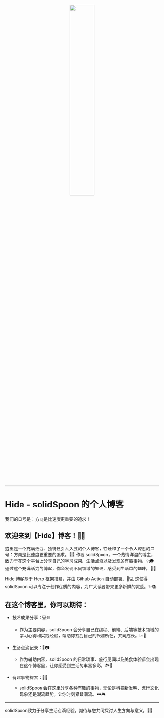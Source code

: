 

<div align="center">
<a href="https://solidspoon.xyz" target="_blank">
<img src="https://user-images.githubusercontent.com/39454841/226335681-34398a43-2ae4-499f-bd48-15c2621c8c2b.png" width="40%" />
</a>
</div>

---

# Hide - solidSpoon 的个人博客

我们的口号是：方向是比速度更重要的追求！

## 欢迎来到【Hide】博客！🎉🌟

这里是一个充满活力、独特且引人入胜的个人博客，它诠释了一个令人深思的口号：方向是比速度更重要的追求。🚀🌈 作者 solidSpoon，一个热情洋溢的博主，致力于在这个平台上分享自己的学习成果、生活点滴以及发现的有趣事物。💡🎓 通过这个充满活力的博客，你会发现不同领域的知识，感受到生活中的趣味。🌟😄

Hide 博客基于 Hexo 框架搭建，并由 Github Action 自动部署。🔧💻 这使得 solidSpoon 可以专注于创作优质的内容，为广大读者带来更多新鲜的灵感。✨📚

## 在这个博客里，你可以期待：

- 技术成果分享：💻🌐
  - 作为主要内容，solidSpoon 会分享自己在编程、前端、后端等技术领域的学习心得和实践经验，帮助你找到自己的兴趣所在，共同成长。📈🤝

- 生活点滴记录：🌱📷
  - 作为辅助内容，solidSpoon 的日常琐事、旅行见闻以及美食体验都会出现在这个博客里，让你感受到生活的丰富多彩。🏞️🍱

- 有趣事物探索：🚀🎨 
  - solidSpoon 会在这里分享各种有趣的事物，无论是科技新发明、流行文化现象还是潮流趋势，让你时刻紧跟潮流。🕶️🎮

---

solidSpoon致力于分享生活点滴经验，期待与您共同探讨人生方向与意义。💭💞
